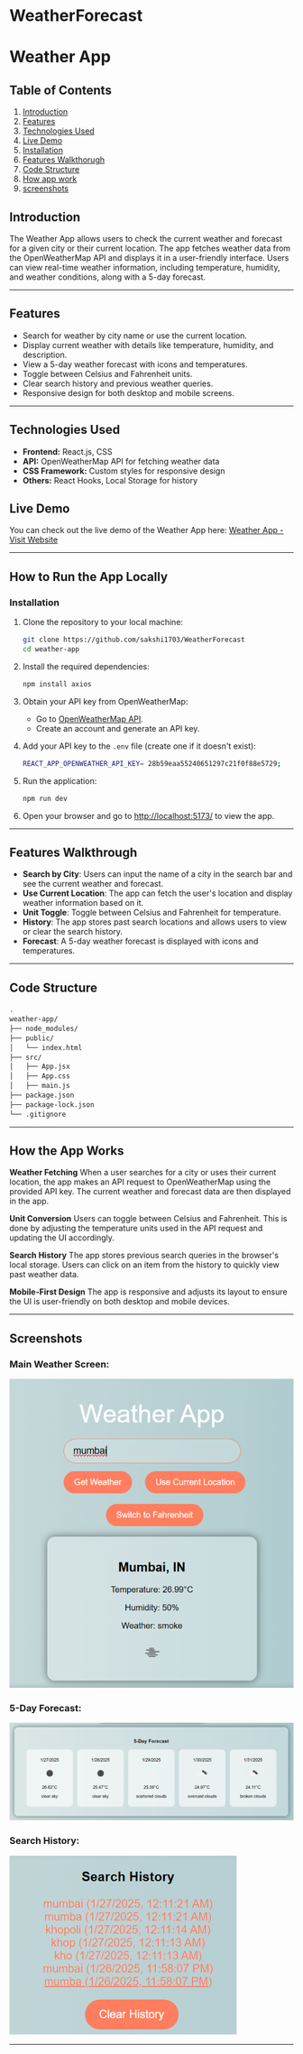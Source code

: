 # WeatherForecast
# Weather App

## Table of Contents
1. [Introduction](#introduction)
2. [Features](#features)
3. [Technologies Used](#technologies-used)
4. [Live Demo](#live-demo)
5. [Installation](#installation)
6. [Features Walkthorugh](#features-walkthrough)
7. [Code Structure](#code-structure)
8. [How app work](#how-the-app-works)
9. [screenshots](#screenshots)

## Introduction
The Weather App allows users to check the current weather and forecast for a given city or their current location. The app fetches weather data from the OpenWeatherMap API and displays it in a user-friendly interface. Users can view real-time weather information, including temperature, humidity, and weather conditions, along with a 5-day forecast.

---

## Features
- Search for weather by city name or use the current location.
- Display current weather with details like temperature, humidity, and description.
- View a 5-day weather forecast with icons and temperatures.
- Toggle between Celsius and Fahrenheit units.
- Clear search history and previous weather queries.
- Responsive design for both desktop and mobile screens.

---

## Technologies Used
- **Frontend:** React.js, CSS
- **API:** OpenWeatherMap API for fetching weather data
- **CSS Framework:** Custom styles for responsive design
- **Others:** React Hooks, Local Storage for history

## Live Demo
You can check out the live demo of the Weather App here:
[Weather App - Visit Website](https://your-deployed-app-link.com)

---

## How to Run the App Locally

### Installation
1. Clone the repository to your local machine:
    ```bash
    git clone https://github.com/sakshi1703/WeatherForecast
    cd weather-app
    ```

2. Install the required dependencies:
    ```bash
    npm install axios
    ```

3. Obtain your API key from OpenWeatherMap:
    - Go to [OpenWeatherMap API](https://openweathermap.org/).
    - Create an account and generate an API key.

4. Add your API key to the `.env` file (create one if it doesn't exist):
    ```bash
    REACT_APP_OPENWEATHER_API_KEY= 28b59eaa55240651297c21f0f88e5729;
    ```

5. Run the application:
    ```bash
    npm run dev
    ```

6. Open your browser and go to [http://localhost:5173/](http://localhost:5173/) to view the app.

---

## Features Walkthrough
- **Search by City**: Users can input the name of a city in the search bar and see the current weather and forecast.
- **Use Current Location**: The app can fetch the user's location and display weather information based on it.
- **Unit Toggle**: Toggle between Celsius and Fahrenheit for temperature.
- **History**: The app stores past search locations and allows users to view or clear the search history.
- **Forecast**: A 5-day weather forecast is displayed with icons and temperatures.

---

## Code Structure
```bash
.
weather-app/
├── node_modules/
├── public/
│   └── index.html
├── src/
│   ├── App.jsx
│   ├── App.css
│   ├── main.js
├── package.json
├── package-lock.json
└── .gitignore 
```
---

## How the App Works

**Weather Fetching**
When a user searches for a city or uses their current location, the app makes an API request to OpenWeatherMap using the provided API key.
The current weather and forecast data are then displayed in the app.

**Unit Conversion**
Users can toggle between Celsius and Fahrenheit. This is done by adjusting the temperature units used in the API request and updating the UI accordingly.

**Search History**
The app stores previous search queries in the browser's local storage. Users can click on an item from the history to quickly view past weather data.

**Mobile-First Design**
The app is responsive and adjusts its layout to ensure the UI is user-friendly on both desktop and mobile devices.

---

## Screenshots

### Main Weather Screen:
![Main Weather Screen](https://github.com/sakshi1703/WeatherForecast/blob/main/weather_app/src/assets/main_weather_screen.png)

### 5-Day Forecast:
![5-Day Forecast](https://github.com/sakshi1703/WeatherForecast/blob/main/weather_app/src/assets/5Day_forecast.png)

### Search History:
![Search History](https://github.com/sakshi1703/WeatherForecast/blob/main/weather_app/src/assets/history.png)

---